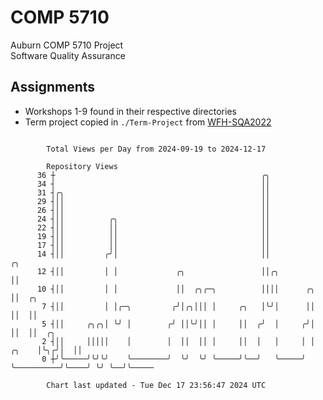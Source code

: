 # COMP 5710
Auburn COMP 5710 Project  
Software Quality Assurance

## Assignments
- Workshops 1-9 found in their respective directories
- Term project copied in `./Term-Project` from [WFH-SQA2022](https://github.com/wumphlett/WFH-SQA2022-AUBURN)

```

        Total Views per Day from 2024-09-19 to 2024-12-17

        Repository Views
      36 ┼                                              ╭╮
      34 ┤                                              ││
      31 ┤╭╮                                            ││
      29 ┤││                                            ││
      26 ┤││                                            ││
      24 ┤││          ╭╮                                ││
      22 ┤││          ││                                ││
      19 ┤││          ││                                ││
      17 ┤││          ││                                ││
      14 ┤││         ╭╯│                                ││                          ╭╮
      12 ┤││         │ │             ╭╮                 ││╭╮                        ││
      10 ┤││         │ │             ││  ╭╮╭─╮          ││││      ╭╮                ││  ╭╮
       7 ┤││         │ │╭─╮         ╭╯│╭╮│││ │     ╭╮   │╰╯│      ││                ││  ││
       5 ┤││     ╭╮╭╮│ ╰╯ │        ╭╯ ││╰╯││ │     ││  ╭╯  │     ╭╯│                ││  ││  ╭╮
       2 ┤││     │││││    │        │  ││  ││ │     ││  │   │     │ │          ╭╮    │╰╮╭╯│  ││
       0 ┼╯╰─────╯╰╯╰╯    ╰────────╯  ╰╯  ╰╯ ╰─────╯╰──╯   ╰─────╯ ╰──────────╯╰────╯ ╰╯ ╰──╯╰─────

        Chart last updated - Tue Dec 17 23:56:47 2024 UTC
        
```
